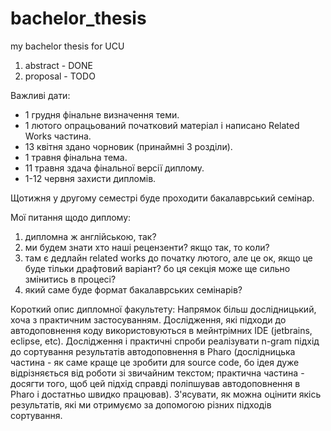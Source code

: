 # bachelor_thesis
my bachelor thesis for UCU

1. abstract - DONE
2. proposal - TODO


Важливі дати:

- 1 грудня фінальне визначення теми.
- 1 лютого опрацьований початковий матеріал і написано Related Works частина.
- 13 квітня здано чорновик (принаймні 3 розділи).
- 1 травня фінальна тема.
- 11 травня здача фінальної версії диплому.
- 1-12 червня захисти дипломів.

Щотижня у другому семестрі буде проходити бакалаврський семінар.

Мої питання щодо диплому:
1. дипломна ж англійською, так?
2. ми будем знати хто наші рецензенти? якщо так, то коли?
3. там є дедлайн related works до початку лютого, але це ок, якщо це буде тільки драфтовий варіант? бо ця секція може ще сильно змінитись в процесі?
4. який саме буде формат бакалаврських семінарів?

Короткий опис дипломної факультету:
Напрямок більш дослідницький, хоча з практичним застосуванням. Дослідження, які підходи до автодоповнення коду використовуються в мейнтрімних IDE (jetbrains, eclipse, etc). Дослідження і практичні спроби реалізувати n-gram підхід до сортування результатів автодоповнення в Pharo (дослідницька частина - як саме краще це зробити для source code, бо ідея дуже відрізняється від роботи зі звичайним текстом; практична частина - досягти того, щоб цей підхід справді поліпшував автодоповнення в Pharo і достатньо швидко працював). З'ясувати, як можна оцінити якісь результатів, які ми отримуємо за допомогою різних підходів сортування.
